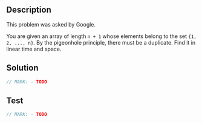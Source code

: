 ## Description

This problem was asked by Google.

You are given an array of length `n + 1` whose elements belong to the set `{1, 2, ..., n}`. By the pigeonhole principle, there must be a duplicate. Find it in linear time and space.

## Solution

```swift
// MARK: - TODO
```

## Test

```swift
// MARK: - TODO
```